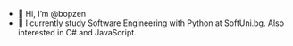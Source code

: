 - 👋 Hi, I’m @bopzen
- 🌱 I currently study Software Engineering with Python at SoftUni.bg. Also interested in C# and JavaScript.

